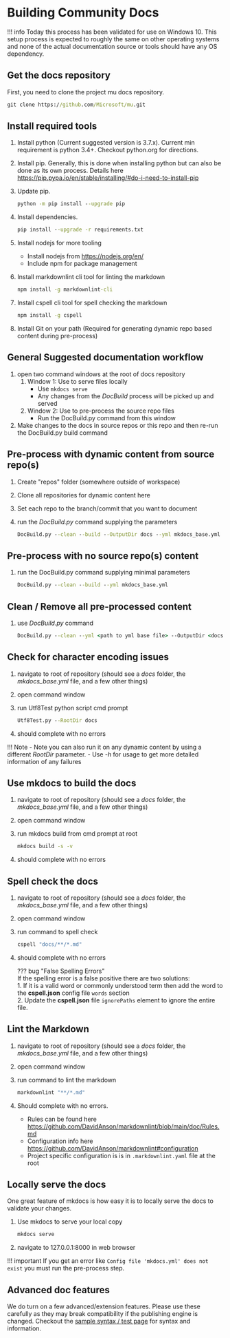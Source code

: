 # Building Community Docs

!!! info
    Today this process has been validated for use on Windows 10. This setup process is expected to roughly the same on
    other operating systems
    and none of the actual documentation source or tools should have any OS dependency.

## Get the docs repository

First, you need to clone the project mu docs repository.

``` cmd
git clone https://github.com/Microsoft/mu.git
```

## Install required tools

1. Install python (Current suggested version is 3.7.x).  Current min requirement is python 3.4+.  Checkout python.org for
   directions.
2. Install pip.  Generally, this is done when installing python but can also be done as its own process.
   Details here <https://pip.pypa.io/en/stable/installing/#do-i-need-to-install-pip>
3. Update pip.

    ``` cmd
    python -m pip install --upgrade pip
    ```

4. Install dependencies.

    ``` cmd
    pip install --upgrade -r requirements.txt
    ```

5. Install nodejs for more tooling
   * Install nodejs from <https://nodejs.org/en/>
   * Include npm for package management

6. Install markdownlint cli tool for linting the markdown

    ``` cmd
    npm install -g markdownlint-cli
    ```

7. Install cspell cli tool for spell checking the markdown

    ``` cmd
    npm install -g cspell
    ```

8. Install Git on your path (Required for generating dynamic repo based content during pre-process)

## General Suggested documentation workflow

1. open two command windows at the root of docs repository
    1. Window 1: Use to serve files locally
        * Use ```mkdocs serve```
        * Any changes from the *DocBuild* process will be picked up and served
    2. Window 2: Use to pre-process the source repo files
        * Run the DocBuild.py command from this window
2. Make changes to the docs in source repos or this repo and then re-run the DocBuild.py build command

## Pre-process with dynamic content from source repo(s)

1. Create "repos" folder (somewhere outside of workspace)
2. Clone all repositories for dynamic content here
3. Set each repo to the branch/commit that you want to document
4. run the *DocBuild.py* command supplying the parameters

    ```cmd
    DocBuild.py --clean --build --OutputDir docs --yml mkdocs_base.yml --RootDir ..\repos
    ```

## Pre-process with no source repo(s) content

1. run the DocBuild.py command supplying minimal parameters

    ```cmd
    DocBuild.py --clean --build --yml mkdocs_base.yml
    ```

## Clean / Remove all pre-processed content

1. use *DocBuild.py* command

    ```cmd
    DocBuild.py --clean --yml <path to yml base file> --OutputDir <docs folder>
    ```

## Check for character encoding issues

1. navigate to root of repository (should see a *docs* folder, the *mkdocs_base.yml* file, and a few other things)
2. open command window
3. run  Utf8Test python script cmd prompt

    ``` cmd
    Utf8Test.py --RootDir docs
    ```

4. should complete with no errors

!!! Note
    - Note you can also run it on any dynamic content by using a different *RootDir* parameter.
    - Use *-h* for usage to get more detailed information of any failures

## Use mkdocs to build the docs

1. navigate to root of repository (should see a *docs* folder, the *mkdocs_base.yml* file, and a few other things)
2. open command window
3. run  mkdocs build from cmd prompt at root

    ``` cmd
    mkdocs build -s -v
    ```

4. should complete with no errors

## Spell check the docs

1. navigate to root of repository (should see a *docs* folder, the *mkdocs_base.yml* file, and a few other things)
2. open command window
3. run command to spell check

    ``` cmd
    cspell "docs/**/*.md"
    ```

4. should complete with no errors

    ??? bug "False Spelling Errors"  
    If the spelling error is a false positive there are two solutions:  
        1. If it is a valid word or commonly understood term then add the word to the **cspell.json**
        config file `words` section  
        2. Update the **cspell.json** file `ignorePaths` element to ignore the entire file.

## Lint the Markdown

1. navigate to root of repository (should see a *docs* folder, the *mkdocs_base.yml* file, and a few other things)
2. open command window
3. run command to lint the markdown

    ``` cmd
    markdownlint "**/*.md"
    ```

4. Should complete with no errors.
    * Rules can be found here <https://github.com/DavidAnson/markdownlint/blob/main/doc/Rules.md>
    * Configuration info here <https://github.com/DavidAnson/markdownlint#configuration>
    * Project specific configuration is is in `.markdownlint.yaml` file at the root

## Locally serve the docs

One great feature of mkdocs is how easy it is to locally serve the docs to validate your changes.

1. Use mkdocs to serve your local copy

    ``` cmd
    mkdocs serve
    ```

2. navigate to 127.0.0.1:8000 in web browser

!!! important
    If you get an error like ```Config file 'mkdocs.yml' does not exist``` you must run the pre-process step.

## Advanced doc features

We do turn on a few advanced/extension features.  Please use these carefully as they may break compatibility
if the publishing engine is changed.  Checkout the [sample syntax / test page](doc_sample_test.md) for syntax
and information.
